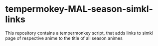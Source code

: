 # tempermokey-MAL-season-simkl-links
This repository contains a tempermonkey script, that adds links to simkl page of respective anime to the title of all season animes 
